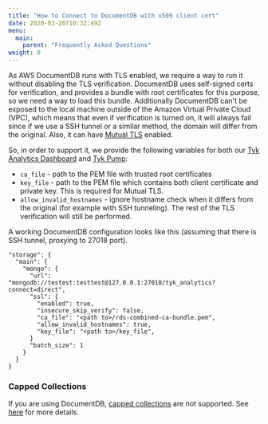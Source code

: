 ```yaml
---
title: "How to Connect to DocumentDB with x509 client cert"
date: 2020-03-26T10:32:49Z
menu:
  main:
    parent: "Frequently Asked Questions"
weight: 0
---
```


As AWS DocumentDB runs with TLS enabled, we require a way to run it without disabling the TLS verification.
DocumentDB uses self-signed certs for verification, and provides a bundle with root certificates for this purpose, so we need a way to load this bundle.
Additionally DocumentDB can't be exposed to the local machine outside of the Amazon Virtual Private Cloud (VPC), which means that even if verification is turned on, it will always fail since if we use a SSH tunnel or a similar method, the domain will differ from the original. Also, it can have [Mutual TLS](/docs/basic-config-and-security/security/tls-and-ssl/mutual-tls/) enabled.

So, in order to support it, we provide the following variables for both our [Tyk Analytics Dashboard](/docs/tyk-configuration-reference/tyk-dashboard-configuration-options/) and [Tyk Pump](/docs/tyk-configuration-reference/tyk-pump-configuration/):

- `ca_file` - path to the PEM file with trusted root certificates
- `key_file` - path to the PEM file which contains both client certificate and private key. This is required for Mutual TLS.
- `allow_invalid_hostnames` - ignore hostname check when it differs from the original (for example with SSH tunneling). The rest of the TLS verification will still be performed.

A working DocumentDB configuration looks like this (assuming that there is SSH tunnel, proxying to 27018 port).

```{.json}
"storage": {
  "main": {
    "mongo": {
      "url": "mongodb://testest:testtest@127.0.0.1:27018/tyk_analytics?connect=direct",
      "ssl": {
        "enabled": true,
        "insecure_skip_verify": false,
        "ca_file": "<path to>/rds-combined-ca-bundle.pem",
        "allow_invalid_hostnames": true,
        "key_file": "<path to>/key_file",
      }
      "batch_size": 1
    }
  }
}
```

### Capped Collections

If you are using DocumentDB, [capped collections](/docs/analytics-and-reporting/capping-analytics-data-storage/) are not supported. See [here](https://docs.aws.amazon.com/documentdb/latest/developerguide/mongo-apis.html) for more details.
